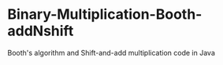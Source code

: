 # Binary-Multiplication-Booth-addNshift
Booth's algorithm and Shift-and-add multiplication code in Java
